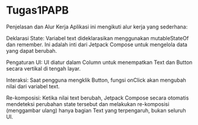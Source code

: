 # Tugas1PAPB
 
Penjelasan dan Alur Kerja
Aplikasi ini mengikuti alur kerja yang sederhana:

Deklarasi State: Variabel text dideklarasikan menggunakan mutableStateOf dan remember. Ini adalah inti dari Jetpack Compose untuk mengelola data yang dapat berubah.

Pengaturan UI: UI diatur dalam Column untuk menempatkan Text dan Button secara vertikal di tengah layar.

Interaksi: Saat pengguna mengklik Button, fungsi onClick akan mengubah nilai dari variabel text.

Re-komposisi: Ketika nilai text berubah, Jetpack Compose secara otomatis mendeteksi perubahan state tersebut dan melakukan re-komposisi (menggambar ulang) hanya bagian Text yang terpengaruh, bukan seluruh UI.
